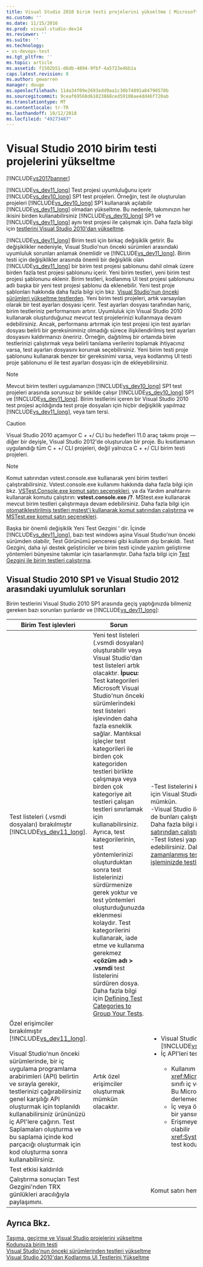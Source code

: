 ```yaml
---
title: Visual Studio 2010 birim testi projelerini yükseltme | Microsoft Docs
ms.custom: ''
ms.date: 11/15/2016
ms.prod: visual-studio-dev14
ms.reviewer: ''
ms.suite: ''
ms.technology:
- vs-devops-test
ms.tgt_pltfrm: ''
ms.topic: article
ms.assetid: f1502b51-d6db-4894-9fbf-4a5723e4bb1a
caps.latest.revision: 8
ms.author: gewarren
manager: douge
ms.openlocfilehash: 114a34f09e2693edd9aa1c30b74891a84790578b
ms.sourcegitcommit: 9ceaf69568d61023868ced59108ae4dd46f720ab
ms.translationtype: MT
ms.contentlocale: tr-TR
ms.lasthandoff: 10/12/2018
ms.locfileid: "49273487"
---
```

# <a name="upgrade-visual-studio-2010-unit-test-projects"></a>Visual Studio 2010 birim testi projelerini yükseltme
[!INCLUDE[vs2017banner](../includes/vs2017banner.md)]

[!INCLUDE[vs_dev11_long](../includes/vs-dev11-long-md.md)] Test projesi uyumluluğunu içerir [!INCLUDE[vs_dev10_long](../includes/vs-dev10-long-md.md)] SP1 test projeleri. Örneğin, test ile oluşturulan projeleri [!INCLUDE[vs_dev10_long](../includes/vs-dev10-long-md.md)] SP1 kullanarak açılabilir [!INCLUDE[vs_dev11_long](../includes/vs-dev11-long-md.md)] olmadan yükseltme. Bu nedenle, takımınızın her ikisini birden kullanabilirsiniz [!INCLUDE[vs_dev10_long](../includes/vs-dev10-long-md.md)] SP1 ve [!INCLUDE[vs_dev11_long](../includes/vs-dev11-long-md.md)] aynı test projesi ile çalışmak için. Daha fazla bilgi için [testlerini Visual Studio 2010'dan yükseltme](http://msdn.microsoft.com/en-us/e9c8b7f6-bd72-448e-8edb-d090dcc5cf52).  
  
 [!INCLUDE[vs_dev11_long](../includes/vs-dev11-long-md.md)] Birim testi için birkaç değişiklik getirir. Bu değişiklikler nedeniyle, Visual Studio'nun önceki sürümleri arasındaki uyumluluk sorunları anlamak önemlidir ve [!INCLUDE[vs_dev11_long](../includes/vs-dev11-long-md.md)]. Birim testi için değişiklikler arasında önemli bir değişiklik olan [!INCLUDE[vs_dev11_long](../includes/vs-dev11-long-md.md)] bir birim test projesi şablonunu dahil olmak üzere birden fazla test projesi şablonunu içerir. Yeni birim testleri, yeni birim test projesi şablonunu eklenir. Birim testleri, kodlanmış UI test projesi şablonunu adlı başka bir yeni test projesi şablonu da eklenebilir. Yeni test proje şablonları hakkında daha fazla bilgi için bkz. [Visual Studio'nun önceki sürümleri yükseltme testlerden](http://msdn.microsoft.com/en-us/e9c8b7f6-bd72-448e-8edb-d090dcc5cf52). Yeni birim testi projeleri, artık varsayılan olarak bir test ayarları dosyası içerir. Test ayarları dosyası tarafından hariç, birim testleriniz performansını artırır. Uyumluluk için Visual Studio 2010 kullanarak oluşturduğunuz mevcut test projelerinizi kullanmaya devam edebilirsiniz. Ancak, performansı artırmak için test projesi için test ayarları dosyası belirli bir gereksiniminiz olmadığı sürece ilişkilendirilmiş test ayarları dosyasını kaldırmanızı öneririz. Örneğin, dağıtılmış bir ortamda birim testlerinizi çalıştırmak veya belirli tanılama verilerini toplamak ihtiyacınız varsa, test ayarları dosyasını korumak seçebilirsiniz. Yeni birim testi proje şablonunu kullanarak benzer bir gereksinimi varsa, veya kodlanmış UI testi proje şablonunu el ile test ayarları dosyası için de ekleyebilirsiniz.  
  
> [!NOTE]
>  Mevcut birim testleri uygulamanızın [!INCLUDE[vs_dev10_long](../includes/vs-dev10-long-md.md)] SP1 test projeleri arasında sorunsuz bir şekilde çalışır [!INCLUDE[vs_dev10_long](../includes/vs-dev10-long-md.md)] SP1 ve [!INCLUDE[vs_dev11_long](../includes/vs-dev11-long-md.md)]. Birim testlerini içeren bir Visual Studio 2010 test projesi açıldığında test proje dosyaları için hiçbir değişiklik yapılmaz [!INCLUDE[vs_dev11_long](../includes/vs-dev11-long-md.md)], veya tam tersi.  
  
> [!CAUTION]
>  Visual Studio 2010 açamıyor C + +/ CLI bu hedefleri 11.0 araç takımı proje — diğer bir deyişle, Visual Studio 2012'de oluşturulan bir proje. Bu kısıtlamanın uygulandığı tüm C + +/ CLI projeleri, değil yalnızca C + +/ CLI birim testi projeleri.  
  
> [!NOTE]
>  Komut satırından vstest.console.exe kullanarak yeni birim testleri çalıştırabilirsiniz. Vstest.console.exe kullanımı hakkında daha fazla bilgi için bkz. [VSTest.Console.exe komut satırı seçenekleri](http://msdn.microsoft.com/library/52e1689d-b1a8-4589-bd98-99a55acd0a11), ya da Yardım anahtarını kullanarak komutu çalıştırın: **vstest.console.exe /?**. MStest.exe kullanarak mevcut birim testleri çalıştırmaya devam edebilirsiniz. Daha fazla bilgi için [otomatikleştirilmiş testleri mstest'i kullanarak komut satırından çalıştırma](http://msdn.microsoft.com/library/39b61ad0-0055-44b5-963f-25d8a6b51581) ve [MSTest.exe komut satırı seçenekleri](http://msdn.microsoft.com/library/8813ba7f-e790-4e92-9f91-7080508a1c36).  
  
 Başka bir önemli değişiklik Yeni Test Gezgini ' dir. İçinde [!INCLUDE[vs_dev11_long](../includes/vs-dev11-long-md.md)], bazı test windows aşina Visual Studio'nun önceki sürümden olabilir, Test Görünümü penceresi gibi kullanım dışı bırakıldı. Test Gezgini, daha iyi destek geliştiriciler ve birim testi içinde yazılım geliştirme yöntemleri bünyesine takımlar için tasarlanmıştır. Daha fazla bilgi için [Test Gezgini ile birim testleri çalıştırma](../test/run-unit-tests-with-test-explorer.md).  
  
## <a name="compatibility-issues-between-visual-studio-2010-sp1-and-visual-studio-2012"></a>Visual Studio 2010 SP1 ve Visual Studio 2012 arasındaki uyumluluk sorunları  
 Birim testlerini Visual Studio 2010 SP1 arasında geçiş yaptığınızda bilmeniz gereken bazı sorunları şunlardır ve [!INCLUDE[vs_dev11_long](../includes/vs-dev11-long-md.md)]:  
  
|Birim Test işlevleri|Sorun|Çözüm|  
|-----------------------------|-----------|--------------|  
|Test listeleri (.vsmdi dosyaları) bırakılmıştır [!INCLUDE[vs_dev11_long](../includes/vs-dev11-long-md.md)].|Yeni test listeleri (.vsmdi dosyaları) oluşturabilir veya Visual Studio'dan test listeleri artık olacaktır. **İpucu:** Test kategorileri Microsoft Visual Studio'nun önceki sürümlerindeki test listeleri işlevinden daha fazla esneklik sağlar. Mantıksal işleçler test kategorileri ile birden çok kategoriden testleri birlikte çalışmaya veya birden çok kategoriye ait testleri çalışan testleri sınırlamak için kullanabilirsiniz. Ayrıca, test kategorilerinin, test yöntemlerinizi oluşturduktan sonra test listelerinizi sürdürmenize gerek yoktur ve test yöntemleri oluşturduğunuzda eklenmesi kolaydır. Test kategorilerini kullanarak, iade etme ve kullanıma gerekmez  **\<çözüm adı > .vsmdi** test listelerini sürdüren dosya. Daha fazla bilgi için [Defining Test Categories to Group Your Tests](http://msdn.microsoft.com/library/2c26a648-f068-4d60-99b6-b9747b7bdbc9).|-Test listelerini kullanmak, var olan test projeleri ile uyumluluğu korumak için Visual Studio kullanarak .vsmdi dosyalarını düzenlemek hala mümkün.<br />-Visual Studio ile geçirilen test listelerinden çalıştıramazsınız karşın yine de bunları çalıştırabileceğiniz komut satırından mstest.exe kullanarak. Daha fazla bilgi için [otomatikleştirilmiş testleri mstest'i kullanarak komut satırından çalıştırma](http://msdn.microsoft.com/library/39b61ad0-0055-44b5-963f-25d8a6b51581)<br />-Test listesi yapı Tanımınızda kullandıysanız, onu kullanmaya devam edebilirsiniz. Daha fazla bilgi için [nasıl yapılır: yapılandırma ve çalıştırma zamanlanmış testleri uygulamanızı oluşturduktan sonra](http://msdn.microsoft.com/en-us/32acfeb1-b1aa-4afb-8cfe-cc209e6183fd) ve [yapı işleminizde testler](http://msdn.microsoft.com/library/d05743a1-c5cf-447e-bed9-bed3cb595e38).|  
|Özel erişimciler bırakılmıştır [!INCLUDE[vs_dev11_long](../includes/vs-dev11-long-md.md)].<br /><br /> Visual Studio'nun önceki sürümlerinde, bir iç uygulama programlama arabirimleri (API) belirtin ve sırayla gerekir, testlerinizi çağırabilirsiniz genel karşılığı API oluşturmak için toplanıldı kullanabilirsiniz ürününüzü iç API'lere çağırın. Test Saplamaları oluşturma ve bu saplama içinde kod parçacığı oluşturmak için kod oluşturma sonra kullanabilirsiniz.|Artık özel erişimciler oluşturmak mümkün olacaktır.|<ul><li>Visual Studio 2010 test projeleri derleme ve iş [!INCLUDE[vs_dev11_long](../includes/vs-dev11-long-md.md)]. Yapı çıkış uyarıları içerir.</li><li>İç API'leri test etmek yine de gerekliyse, bu seçenekler vardır:<br /><br /> <ul><li>Kullanım <xref:Microsoft.VisualStudio.TestTools.UnitTesting.PrivateObject> sınıfı iç ve özel API'ler, kodunuzda erişirken yardımcı olmak için. Bu Microsoft.VisualStudio.QualityTools.UnitTestFramework.dll derlemede bulunur.</li><li>İç veya özel API'lere kodunuzu yansıtacak şekilde yükseltirseniz bir yansıma çerçevesi oluşturun.</li><li>Erişmeye çalıştığınız kodun iç ise API'lerini kullanarak erişebilir olabilir <xref:System.Runtime.CompilerServices.InternalsVisibleToAttribute> test kodunuzu iç API'lerine erişimi olabilir.</li></ul></li></ul>|  
|Test etkisi kaldırıldı|||  
|Çalıştırma sonuçları Test Gezgini'nden TRX günlükleri aracılığıyla paylaşımını.||Komut satırı hem ekip TRX günlükleri elde edebilirsiniz.|  
  
## <a name="see-also"></a>Ayrıca Bkz.  
 [Taşıma, geçirme ve Visual Studio projelerini yükseltme](../porting/porting-migrating-and-upgrading-visual-studio-projects.md)   
 [Kodunuza birim testi](../test/unit-test-your-code.md)   
 [Visual Studio'nun önceki sürümlerinden testleri yükseltme](http://msdn.microsoft.com/en-us/e9c8b7f6-bd72-448e-8edb-d090dcc5cf52)   
 [Visual Studio 2010'dan Kodlanmış UI Testlerini Yükseltme](../test/upgrading-coded-ui-tests-from-visual-studio-2010.md)